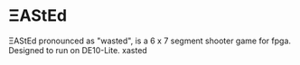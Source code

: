 # ΞAStEd
ΞAStEd pronounced as "wasted", is a 6 x 7 segment shooter game for fpga. Designed to run on DE10-Lite.
xasted
